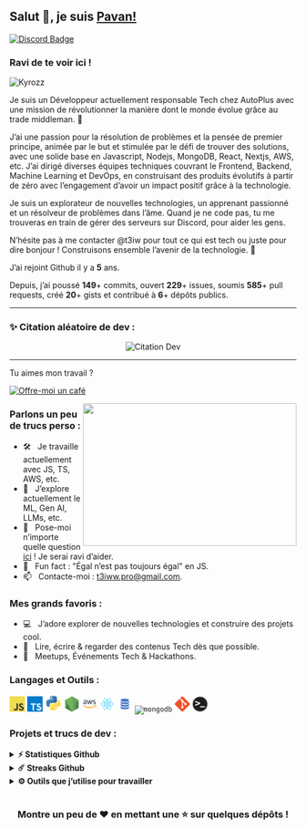 ## Salut 👋, je suis [Pavan!](https://github.com/t3iw)

[![Discord Badge](https://media.discordapp.net/attachments/1398434094051885057/1414202990142951465/Sans_titre-2.png?ex=68beb6ab&is=68bd652b&hm=b91f52758ea0eb8ff5ca8b0fb6ebc6f08d8faa21aa3dc2e43b501743a77a2e42&=&format=webp&quality=lossless)](https://discord.gg/wxhUZTjJ2e)

### Ravi de te voir ici ! 
<p align="left"> <img src="https://komarev.com/ghpvc/?username=iampavangandhi&label=Vues%20du%20profil&color=0e75b6&style=flat" alt="Kyrozz" /> </p>
Je suis un Développeur actuellement responsable Tech chez AutoPlus avec une mission de révolutionner la manière dont le monde évolue grâce au trade middleman. 🚀

J’ai une passion pour la résolution de problèmes et la pensée de premier principe, animée par le but et stimulée par le défi de trouver des solutions, avec une solide base en Javascript, Nodejs, MongoDB, React, Nextjs, AWS, etc. J’ai dirigé diverses équipes techniques couvrant le Frontend, Backend, Machine Learning et DevOps, en construisant des produits évolutifs à partir de zéro avec l’engagement d’avoir un impact positif grâce à la technologie.  

Je suis un explorateur de nouvelles technologies, un apprenant passionné et un résolveur de problèmes dans l’âme. Quand je ne code pas, tu me trouveras en train de gérer des serveurs sur Discord, pour aider les gens.  

N’hésite pas à me contacter @t3iw pour tout ce qui est tech ou juste pour dire bonjour ! Construisons ensemble l’avenir de la technologie. 🌟  

J’ai rejoint Github il y a **5** ans.  

Depuis, j’ai poussé **149**+ commits, ouvert **229**+ issues, soumis **585**+ pull requests, créé **20**+ gists et contribué à **6**+ dépôts publics.  

<hr>
<h3 align="left">✨ Citation aléatoire de dev :</h3>
<p align="center">
  <img src="https://quotes-github-readme.vercel.app/api?type=horizontal&theme=dark" alt="Citation Dev" />
</p>
<hr>

Tu aimes mon travail ?

<a href="https://paypal.me/t3iww" target="_blank"><img src="https://cdn.buymeacoffee.com/buttons/v2/default-yellow.png" alt="Offre-moi un café" height="60px" width="217px" ></a>

<img align="right" height="250" width="375" alt="" src="https://media.discordapp.net/attachments/1398434094051885057/1414200168458358794/coder.png?ex=68beb40a&is=68bd628a&hm=feea54aae481a41351881cb170fe53fe394e8ffd7d0cbc9dca1173e50649cad0&=&format=webp&quality=lossless" />

### Parlons un peu de trucs perso :

- 🛠 &nbsp; Je travaille actuellement avec JS, TS, AWS, etc.
- 🚀 &nbsp; J’explore actuellement le ML, Gen AI, LLMs, etc.
- 💬 &nbsp; Pose-moi n’importe quelle question [ici](https://discord.gg/wxhUZTjJ2e) ! Je serai ravi d’aider.
- 👾 &nbsp; Fun fact : "Égal n’est pas toujours égal" en JS.
- 📫 &nbsp; Contacte-moi : t3iww.pro@gmail.com.

### Mes grands favoris :

- 💻 &nbsp; J’adore explorer de nouvelles technologies et construire des projets cool.
- 📰 &nbsp; Lire, écrire & regarder des contenus Tech dès que possible.
- 🍕 &nbsp; Meetups, Événements Tech & Hackathons.

### Langages et Outils :

<code><img height="27" src="https://raw.githubusercontent.com/github/explore/80688e429a7d4ef2fca1e82350fe8e3517d3494d/topics/javascript/javascript.png" alt="javascript"></code>
<code><img height="27" src="https://raw.githubusercontent.com/github/explore/80688e429a7d4ef2fca1e82350fe8e3517d3494d/topics/typescript/typescript.png" alt="typescript"></code>
<code><img height="30" src="https://raw.githubusercontent.com/github/explore/80688e429a7d4ef2fca1e82350fe8e3517d3494d/topics/python/python.png" alt="python"></code>
<code><img height="27" src="https://raw.githubusercontent.com/github/explore/80688e429a7d4ef2fca1e82350fe8e3517d3494d/topics/nodejs/nodejs.png" alt="nodejs"></code>
<code><img height="27" src="https://raw.githubusercontent.com/github/explore/80688e429a7d4ef2fca1e82350fe8e3517d3494d/topics/aws/aws.png" alt="aws"></code>
<code><img height="27" src="https://raw.githubusercontent.com/github/explore/80688e429a7d4ef2fca1e82350fe8e3517d3494d/topics/react/react.png" alt="react"></code>
<code><img height="27" src="https://raw.githubusercontent.com/github/explore/80688e429a7d4ef2fca1e82350fe8e3517d3494d/topics/sql/sql.png" alt="sql"></code>
<code><img height="27" src="https://encrypted-tbn0.gstatic.com/images?q=tbn%3AANd9GcSTTzPAw-55ssm1Im594xYZ9eRQu2JylrkYLg&usqp=CAU" alt="mongodb"></code>
<code><img height="27" src="https://raw.githubusercontent.com/devicons/devicon/master/icons/git/git-original.svg" alt="git"></code>
<code><img height="27" src="https://raw.githubusercontent.com/github/explore/80688e429a7d4ef2fca1e82350fe8e3517d3494d/topics/terminal/terminal.png" alt="terminal"></code>

### Projets et trucs de dev :

<details>
  <summary><b>⚡ Statistiques Github</b></summary>

  <br />
  <img height="180em" src="https://github-readme-stats.vercel.app/api?username=iampavangandhi&show_icons=true&hide_border=true&&count_private=true&include_all_commits=true" />
  <img height="180em" src="https://github-readme-stats.vercel.app/api/top-langs/?username=iampavangandhi&exclude_repo=KNN-Image-Classification&show_icons=true&hide_border=true&layout=compact&langs_count=8"/>
</details>

<details>
  <summary><b>☄️ Streaks Github</b></summary>

  <br />
  <img height="180em" src="https://github-readme-streak-stats.herokuapp.com/?user=iampavangandhi&hide_border=true" />
</details>

<details>
  <br />
  <summary><b>⚙️ Outils que j’utilise pour travailler</b></summary>
  	<ul>
  	    <li><b>OS :</b>  Microsoft Windows 11 Famille</li>
	    <li><b>Ordinateur : </b> </li>
  	    <li><b>Navigateur : </b> Chrome</li>
	    <li><b>Terminal : </b> CMD & Terminal Linux</li>
	    <li><b>Éditeur de code :</b> VSCode - Le meilleur éditeur qui existe</li>
 	    <li><b>Autres outils :</b> VSCode, Notion, Bitwarden et Raindrop</li>
	    <li><b>Pour rester à jour :</b> Discord, Github</li>
	</ul>
</details>

#

<div align="center">

### Montre un peu de ❤️ en mettant une ⭐ sur quelques dépôts !

</div>
